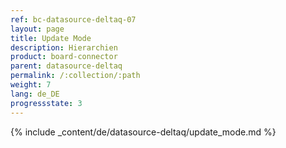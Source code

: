 ```yaml
---
ref: bc-datasource-deltaq-07
layout: page
title: Update Mode
description: Hierarchien
product: board-connector
parent: datasource-deltaq
permalink: /:collection/:path
weight: 7
lang: de_DE
progressstate: 3
---
```


{% include _content/de/datasource-deltaq/update_mode.md %}

